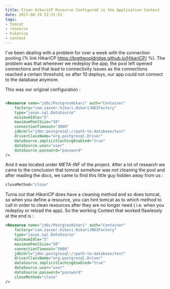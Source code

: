 ```yaml
---
title: Clean HikariCP Resource Configured in the Application Context
date: 2017-06-19 12:31:53
tags:
- tomcat
- resource
- hikaricp
- context
---
```


I've been dealing with a problem for over a week with the connection pooling {% link HikariCP https://brettwooldridge.github.io/HikariCP/ %}. The problem was that whenever we redeploy the app, the pool left opened connections and that lead to connectivity issues as the connections reached a certain threshold, so after 10 deploys, our app could not connect to the database anymore.

This was our original configuration : 

```xml META-INF\Context.xml

<Resource name="jdbc/PostgresHikari" auth="Container"
    factory="com.zaxxer.hikari.HikariJNDIFactory"
    type="javax.sql.DataSource"
    minimumIdle="5" 
    maximumPoolSize="50"
    connectionTimeout="3000"
    jdbcUrl="jdbc:postgresql://path-to-database/test"
    driverClassName="org.postgresql.Driver"
    dataSource.implicitCachingEnabled="true" 
    dataSource.user="user"
    dataSource.password="password"
/>


```

And it was located under *META-INF* of the project. After a lot of research we came to the conclusion that tomcat somehow was not cleaning the pool and after reading the docs, we came to find this little guy hidden away from us : 

```java
closeMethod="close"
```

Turns out that *HikariCP* does have a cleaning method and so does tomcat, so when you define a resource, you can hint tomcat as to which method to call in order to clean resources after they are no longer need ( i.e. when you redeploy or reload the app). So the working Context that worked flawlessly at the end is : 

```xml 
<Resource name="jdbc/PostgresHikari" auth="Container"
    factory="com.zaxxer.hikari.HikariJNDIFactory"
    type="javax.sql.DataSource"
    minimumIdle="5" 
    maximumPoolSize="50"
    connectionTimeout="3000"
    jdbcUrl="jdbc:postgresql://path-to-database/test"
    driverClassName="org.postgresql.Driver"
    dataSource.implicitCachingEnabled="true" 
    dataSource.user="user"
    dataSource.password="password"
    closeMethod="close"
/>
``` 